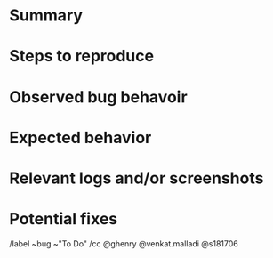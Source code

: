 # Summary


# Steps to reproduce


# Observed bug behavoir


# Expected behavior


# Relevant logs and/or screenshots


# Potential fixes



/label ~bug ~"To Do"
/cc @ghenry @venkat.malladi @s181706